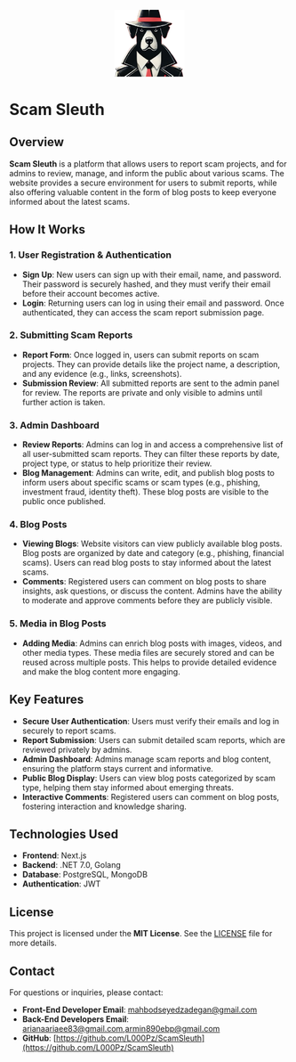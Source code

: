<p align="center">
  <img width="25%" src="Front-end/scam_sleuth/src/assets/images/hero.png" />
</p>

# Scam Sleuth

## Overview

**Scam Sleuth** is a platform that allows users to report scam projects, and for admins to review, manage, and inform the public about various scams. The website provides a secure environment for users to submit reports, while also offering valuable content in the form of blog posts to keep everyone informed about the latest scams.

## How It Works

### 1. **User Registration & Authentication**
- **Sign Up**: New users can sign up with their email, name, and password. Their password is securely hashed, and they must verify their email before their account becomes active.
- **Login**: Returning users can log in using their email and password. Once authenticated, they can access the scam report submission page.

### 2. **Submitting Scam Reports**
- **Report Form**: Once logged in, users can submit reports on scam projects. They can provide details like the project name, a description, and any evidence (e.g., links, screenshots).
- **Submission Review**: All submitted reports are sent to the admin panel for review. The reports are private and only visible to admins until further action is taken.

### 3. **Admin Dashboard**
- **Review Reports**: Admins can log in and access a comprehensive list of all user-submitted scam reports. They can filter these reports by date, project type, or status to help prioritize their review.
- **Blog Management**: Admins can write, edit, and publish blog posts to inform users about specific scams or scam types (e.g., phishing, investment fraud, identity theft). These blog posts are visible to the public once published.
  
### 4. **Blog Posts**
- **Viewing Blogs**: Website visitors can view publicly available blog posts. Blog posts are organized by date and category (e.g., phishing, financial scams). Users can read blog posts to stay informed about the latest scams.
- **Comments**: Registered users can comment on blog posts to share insights, ask questions, or discuss the content. Admins have the ability to moderate and approve comments before they are publicly visible.

### 5. **Media in Blog Posts**
- **Adding Media**: Admins can enrich blog posts with images, videos, and other media types. These media files are securely stored and can be reused across multiple posts. This helps to provide detailed evidence and make the blog content more engaging.

## Key Features

- **Secure User Authentication**: Users must verify their emails and log in securely to report scams.
- **Report Submission**: Users can submit detailed scam reports, which are reviewed privately by admins.
- **Admin Dashboard**: Admins manage scam reports and blog content, ensuring the platform stays current and informative.
- **Public Blog Display**: Users can view blog posts categorized by scam type, helping them stay informed about emerging threats.
- **Interactive Comments**: Registered users can comment on blog posts, fostering interaction and knowledge sharing.

## Technologies Used

- **Frontend**: Next.js
- **Backend**: .NET 7.0, Golang
- **Database**: PostgreSQL, MongoDB
- **Authentication**: JWT

## License

This project is licensed under the **MIT License**. See the [LICENSE](LICENSE) file for more details.

## Contact

For questions or inquiries, please contact:

- **Front-End Developer Email**: [mahbodseyedzadegan@gmail.com](mailto:mahbodseyedzadegan@gmail.com)
- **Back-End Developers Email**: [arianaariaee83@gmail.com](mailto:arianaariaee83@gmail.com),[armin890ebp@gmail.com](mailto:armin890ebp@gmail.com)
- **GitHub**: [https://github.com/L000Pz/ScamSleuth](https://github.com/L000Pz/ScamSleuth)

